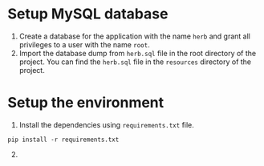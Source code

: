 # Setup MySQL database

1. Create a database for the application with the name `herb` and grant all privileges to a user with the name `root`.
2. Import the database dump from `herb.sql` file in the root directory of the project.
You can find the `herb.sql` file in the `resources` directory of the project.

# Setup the environment
1. Install the dependencies using `requirements.txt` file.

```
pip install -r requirements.txt
```
2. 

